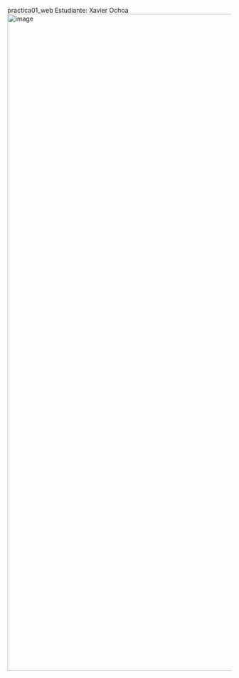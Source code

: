 practica01_web
Estudiante: Xavier Ochoa
<img width="1366" height="1477" alt="image" src="https://github.com/user-attachments/assets/ca25cbcc-e152-4be3-9e0a-1a502e04412a" />
